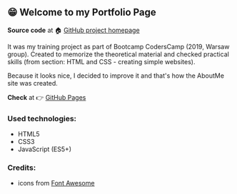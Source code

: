## :grin: Welcome to my Portfolio Page

**Source code** at :house: [GitHub project homepage]( https://github.com/freefrogs/AboutMe)

It was my training project as part of Bootcamp CodersCamp (2019, Warsaw group). Created to memorize the theoretical material and checked practical skills (from section: HTML and CSS - creating simple websites).

Because it looks nice, I decided to improve it and that's how the AboutMe site was created.

**Check** at :point_right: [GitHub Pages](https://freefrogs.github.io/AboutMe/)

### Used technologies:
* HTML5
* CSS3
* JavaScript (ES5+)

### Credits:
* icons from [Font Awesome](https://fontawesome.com/)